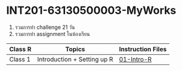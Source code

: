 # INT201-63130500003-MyWorks
1. รวมการทำ challenge 21 วัน 
2. รวมการทำ assignment ในห้องเรียน

| Class R | Topics                              | Instruction Files                          |
| ------- | ----------------------------------- | ------------------------------------------ |
| Class 1 | Introduction + Setting up R         | [01-Intro-R](workshop/01-intro-R.md)       |
